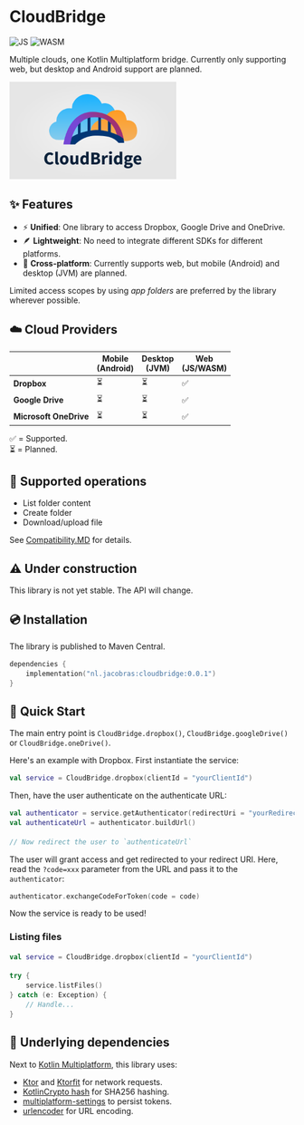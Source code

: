 # CloudBridge

![JS](https://img.shields.io/badge/JavaScript-yellow.svg?logo=javascript)
![WASM](https://img.shields.io/badge/WebAssembly-purple.svg?logo=webassembly)

Multiple clouds, one Kotlin Multiplatform bridge. Currently only supporting
web, but desktop and Android support are planned.

<img height="172" src="/docs/images/logo.png"/>

## ✨ Features

* ⚡ **Unified**: One library to access Dropbox, Google Drive and OneDrive.
* 🪶 **Lightweight**: No need to integrate different SDKs for different platforms.
* 📱 **Cross-platform**: Currently supports web, but mobile (Android) and
  desktop (JVM) are planned.

Limited access scopes by using _app folders_ are preferred by the library wherever possible.

## ☁️ Cloud Providers

|                        | Mobile<br>(Android) | Desktop<br>(JVM) | Web<br>(JS/WASM) |
|------------------------|---------------------|------------------|------------------|
| **Dropbox**            | ⏳                   | ⏳                | ✅                |
| **Google Drive**       | ⏳                   | ⏳                | ✅                |
| **Microsoft OneDrive** | ⏳                   | ⏳                | ✅                |

✅ = Supported.<br>
⏳ = Planned.

## 💾 Supported operations

* List folder content
* Create folder
* Download/upload file

See [Compatibility.MD](docs/Compatibility.md) for details.

## ⚠️ Under construction

This library is not yet stable. The API will change.

## 💿 Installation

The library is published to Maven Central.

```kotlin
dependencies {
    implementation("nl.jacobras:cloudbridge:0.0.1")
}
```

## 🚀 Quick Start

The main entry point is `CloudBridge.dropbox()`, `CloudBridge.googleDrive()` or `CloudBridge.oneDrive()`.

Here's an example with Dropbox. First instantiate the service:

```kotlin
val service = CloudBridge.dropbox(clientId = "yourClientId")
```

Then, have the user authenticate on the authenticate URL:

```kotlin
val authenticator = service.getAuthenticator(redirectUri = "yourRedirectUri")
val authenticateUrl = authenticator.buildUrl()

// Now redirect the user to `authenticateUrl`
```

The user will grant access and get redirected to your redirect URI. Here, read
the `?code=xxx` parameter from the URL and pass it to the `authenticator`:

```kotlin
authenticator.exchangeCodeForToken(code = code)
```

Now the service is ready to be used!

### Listing files

```kotlin
val service = CloudBridge.dropbox(clientId = "yourClientId")

try {
    service.listFiles()
} catch (e: Exception) {
    // Handle...
}
```

## 🔗 Underlying dependencies

Next to [Kotlin Multiplatform](https://www.jetbrains.com/kotlin-multiplatform/), this library uses:

* [Ktor](https://ktor.io/) and [Ktorfit](https://foso.github.io/Ktorfit/) for network requests.
* [KotlinCrypto hash](https://github.com/KotlinCrypto/hash) for SHA256 hashing.
* [multiplatform-settings](https://github.com/russhwolf/multiplatform-settings) to persist tokens.
* [urlencoder](https://github.com/ethauvin/urlencoder) for URL encoding.